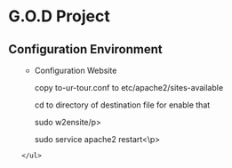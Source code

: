 <h1>G.O.D Project</h1>

<h2>Configuration Environment</h2>
	<ul>
		<ul>
			<li>Configuration Website</li>
			<p>copy to-ur-tour.conf to etc/apache2/sites-available</p>
			<p>cd to directory of destination file for enable that</p>
			<p>sudo w2ensite/p>
			<p>sudo service apache2 restart<\p>
		</ul>
		
	
	</ul>
